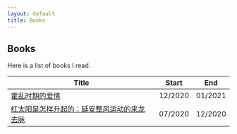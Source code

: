 ```yaml
---
layout: default
title: Books
---
```


## Books

<p class="noindent">Here is a list of books I read.</p>

<table class="table table-sm">
  <thead>
    <tr>
      <th scope="col">Title</th>
      <th scope="col">Start</th>
      <th scope="col">End</th>
    </tr>
  </thead>
  <tbody>
    <tr>
      <td><a href="https://book.douban.com/subject/10594787//">霍乱时期的爱情</a></td>
      <td>12/2020</td>
      <td>01/2021</td>
    </tr>
    <tr>
      <td><a href="https://www.goodreads.com/book/show/29055636">红太阳是怎样升起的：延安整风运动的来龙去脉</a></td>
      <td>07/2020</td>
      <td>12/2020</td>
    </tr>
  </tbody>
</table>